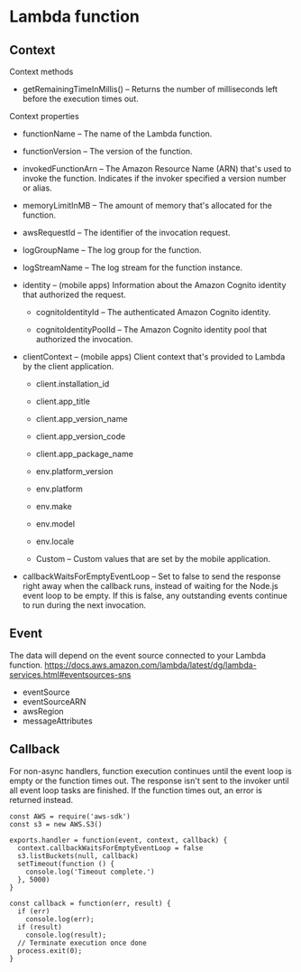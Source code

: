 Lambda function
===
## Context
Context methods
- getRemainingTimeInMillis() – Returns the number of milliseconds left before the execution times out.

Context properties

- functionName – The name of the Lambda function.

- functionVersion – The version of the function.

- invokedFunctionArn – The Amazon Resource Name (ARN) that's used to invoke the function. Indicates if the invoker specified a version number or alias.

- memoryLimitInMB – The amount of memory that's allocated for the function.

- awsRequestId – The identifier of the invocation request.

- logGroupName – The log group for the function.

- logStreamName – The log stream for the function instance.

- identity – (mobile apps) Information about the Amazon Cognito identity that authorized the request.

  - cognitoIdentityId – The authenticated Amazon Cognito identity.

  - cognitoIdentityPoolId – The Amazon Cognito identity pool that authorized the invocation.

- clientContext – (mobile apps) Client context that's provided to Lambda by the client application.

  - client.installation_id

  - client.app_title

  - client.app_version_name

  - client.app_version_code

  - client.app_package_name

  - env.platform_version

  - env.platform

  - env.make

  - env.model

  - env.locale

  - Custom – Custom values that are set by the mobile application.

- callbackWaitsForEmptyEventLoop – Set to false to send the response right away when the callback runs, instead of waiting for the Node.js event loop to be empty. If this is false, any outstanding events continue to run during the next invocation.
## Event
The data will depend on the event source connected to your Lambda function.
https://docs.aws.amazon.com/lambda/latest/dg/lambda-services.html#eventsources-sns

 - eventSource
 - eventSourceARN
 - awsRegion
 - messageAttributes
 

## Callback
For non-async handlers, function execution continues until the event loop is empty or the function times out. The response isn't sent to the invoker until all event loop tasks are finished. If the function times out, an error is returned instead.
```
const AWS = require('aws-sdk')
const s3 = new AWS.S3()

exports.handler = function(event, context, callback) {
  context.callbackWaitsForEmptyEventLoop = false
  s3.listBuckets(null, callback)
  setTimeout(function () {
    console.log('Timeout complete.')
  }, 5000)
}
```
```
const callback = function(err, result) {
  if (err)
    console.log(err);
  if (result)
    console.log(result);
  // Terminate execution once done
  process.exit(0);
}
```